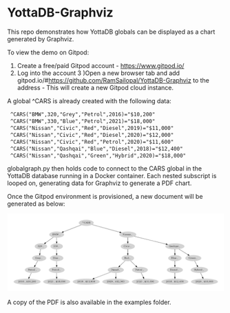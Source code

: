 # YottaDB-Graphviz

This repo demonstrates how YottaDB globals can be displayed as a chart generated by Graphviz.

To view the demo on Gitpod:

1) Create a free/paid Gitpod account - https://www.gitpod.io/
2) Log into the account
3 )Open a new browser tab and add gitpod.io/#https://github.com/RamSailopal/YottaDB-Graphviz to the address - This will create a new Gitpod cloud instance.

A global ^CARS is already created with the following data:

     ^CARS("BMW",320,"Grey","Petrol",2016)="$10,200"
     ^CARS("BMW",330,"Blue","Petrol",2021)="$18,000"
     ^CARS("Nissan","Civic","Red","Diesel",2019)="$11,000"
     ^CARS("Nissan","Civic","Red","Diesel",2020)="$12,000"
     ^CARS("Nissan","Civic","Red","Petrol",2020)="$11,600"
     ^CARS("Nissan","Qashqai","Blue","Diesel",2018)="$12,400"
     ^CARS("Nissan","Qashqai","Green","Hybrid",2020)="$18,000"
     
globalgraph.py then holds code to connect to the CARS global in the YottaDB database running in a Docker container. Each nested subscript is looped on, generating data for Graphviz to generate a PDF chart.

Once the Gitpod environment is provisioned, a new document will be generated as below:

![Alt text](pdf.PNG?raw=true "PDF view")

A copy of the PDF is also available in the examples folder.




